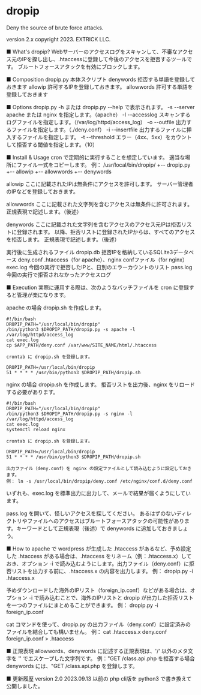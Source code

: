 # dropip
Deny the source of brute force attacks.

version 2.x
copyright 2023. EXTRICK LLC.

■ What's dropip?
Webサーバーのアクセスログをスキャンして、不審なアクセス元のIPを探し出し、.htaccessに登録して今後のアクセスを拒否するツールです。
ブルートフォースアタックを有効にブロックします。


■ Composition
dropip.py       本体スクリプト
denywords       拒否する単語を登録しておきます
allowip         許可するIPを登録しておきます。
allowwords      許可する単語を登録しておきます


■ Options
dropip.py -h または dropip.py --help で表示されます。
-s --server     apache または nginx を指定します。（apache）
-l --accesslog  スキャンするログファイルを指定します。（/var/log/httpd/access_log）
-o --outfile    出力するファイルを指定します。（./deny.conf）
-i --insertfile 出力するファイルに挿入するファイルを指定します。
-t --threshold  エラー（4xx、5xx）をカウントして拒否する閾値を指定します。（10）


■ Install & Usage
cron で定期的に実行することを想定しています。
適当な場所にファイル一式をコピーします。
例：
/usr/local/bin/dropip/
  +-- dropip.py
  +-- allowip
  +-- allowwords
  +-- denywords

allowip
    ここに記載されたIPは無条件にアクセスを許可します。
    サーバー管理者のIPなどを登録しておきます。

allowwords
    ここに記載された文字列を含むアクセスは無条件に許可されます。
    正規表現で記述します。（後述）

denywords
    ここに記載された文字列を含むアクセスのアクセス元IPは拒否リストに登録されます。
    以降、拒否リストに登録されたIPからは、すべてのアクセスを拒否します。
    正規表現で記述します。（後述）

実行後に生成されるファイル
    dropip.db   拒否IPを格納しているSQLite3データベース
    deny.conf   .htaccess（for apache）、nginx confファイル（for nginx）
    exec.log    今回の実行で拒否したIPと、日別のエラーカウントのリスト
    pass.log    今回の実行で拒否されなかったアクセスログ


■ Execution
実際に運用する際は、次のようなバッチファイルを cron に登録すると管理が楽になります。

apache の場合
    dropip.sh を作成します。

    #!/bin/bash
    DROPIP_PATH="/usr/local/bin/dropip"
    /bin/python3 $DROPIP_PATH/dropip.py -s apache -l /var/log/httpd/access_log
    cat exec.log
    cp $APP_PATH/deny.conf /var/www/SITE_NAME/html/.htaccess

    crontab に dropip.sh を登録します。

    DROPIP_PATH=/usr/local/bin/dropip
    51 * * * * /usr/bin/python3 $DROPIP_PATH/dropip.sh

nginx の場合
    dropip.sh を作成します。
    拒否リストを出力後、nginx をリロードする必要があります。

    #!/bin/bash
    DROPIP_PATH="/usr/local/bin/dropip"
    /bin/python3 $DROPIP_PATH/dropip.py -s nginx -l /var/log/httpd/access_log
    cat exec.log
    systemctl reload nginx

    crontab に dropip.sh を登録します。

    DROPIP_PATH=/usr/local/bin/dropip
    51 * * * * /usr/bin/python3 $DROPIP_PATH/dropip.sh

    出力ファイル（deny.conf）を nginx の設定ファイルとして読み込むように設定しておきます。
    例： ln -s /usr/local/bin/dropip/deny.conf /etc/nginx/conf.d/deny.conf

いずれも、exec.log を標準出力に出力して、メールで結果が届くようにしています。

pass.log を開いて、怪しいアクセスを探してください。
あるはずのないディレクトリやファイルへのアクセスはブルートフォースアタックの可能性があります。キーワードとして正規表現（後述）で  denywords に追加しておきましょう。


■ How to
apache で wordpress が生成した .htaccess があるなど、予め設定した .htaccess がある場合は、.htaccess をリネーム（例：.htaccess.x）しておき、オプション -i で読み込むようにします。出力ファイル（deny.conf）に拒否リストを出力する前に、.htaccess.x の内容を出力します。
例：
dropip.py -i .htaccess.x

予めダウンロードした海外のIPリスト（foreign_ip.conf）などがある場合は、オプション -i で読み込むことで、海外のIPリストと dropip が出力した拒否リストを一つのファイルにまとめることができます。
例：
dropip.py -i foreign_ip.conf

cat コマンドを使って、dropip.py の出力ファイル（deny.conf）に設定済みのファイルを結合しても構いません。
例：
cat .htaccess.x deny.conf foreign_ip.conf > .htaccess


■ 正規表現
allowwords、denywords に記述する正規表現は、'/' 以外のメタ文字を '\' でエスケープした文字列です。
例："GET /class.api.php を拒否する場合
    denywords には、"GET /class\.api\.php を登録します。


■ 更新履歴
version 2.0 2023.09.13
    以前の php cli版を python3 で書き換えて公開しました。
